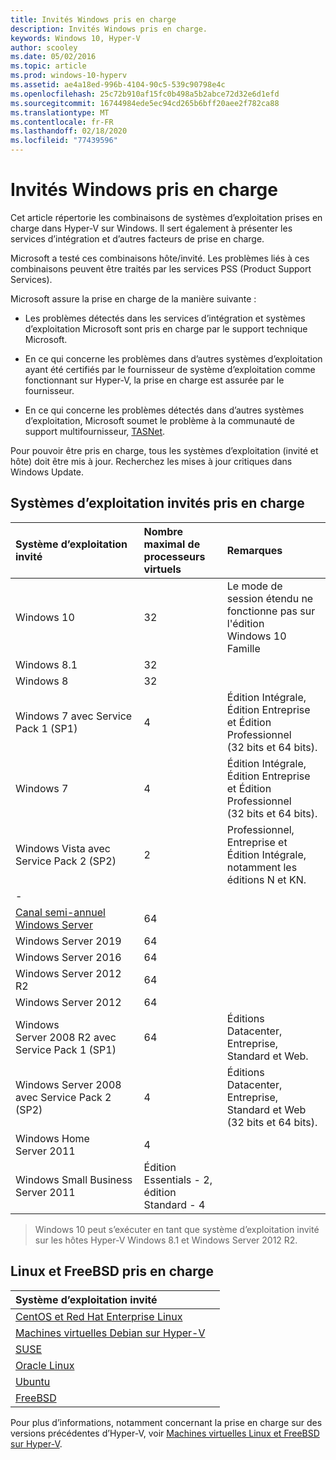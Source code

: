 ```yaml
---
title: Invités Windows pris en charge
description: Invités Windows pris en charge.
keywords: Windows 10, Hyper-V
author: scooley
ms.date: 05/02/2016
ms.topic: article
ms.prod: windows-10-hyperv
ms.assetid: ae4a18ed-996b-4104-90c5-539c90798e4c
ms.openlocfilehash: 25c72b910af15fc0b498a5b2abce72d32e6d1efd
ms.sourcegitcommit: 16744984ede5ec94cd265b6bff20aee2f782ca88
ms.translationtype: MT
ms.contentlocale: fr-FR
ms.lasthandoff: 02/18/2020
ms.locfileid: "77439596"
---
```

# <a name="supported-windows-guests"></a>Invités Windows pris en charge

Cet article répertorie les combinaisons de systèmes d’exploitation prises en charge dans Hyper-V sur Windows.  Il sert également à présenter les services d’intégration et d’autres facteurs de prise en charge.

Microsoft a testé ces combinaisons hôte/invité.  Les problèmes liés à ces combinaisons peuvent être traités par les services PSS (Product Support Services).

Microsoft assure la prise en charge de la manière suivante :

* Les problèmes détectés dans les services d’intégration et systèmes d’exploitation Microsoft sont pris en charge par le support technique Microsoft.

* En ce qui concerne les problèmes dans d’autres systèmes d’exploitation ayant été certifiés par le fournisseur de système d’exploitation comme fonctionnant sur Hyper-V, la prise en charge est assurée par le fournisseur.

* En ce qui concerne les problèmes détectés dans d’autres systèmes d’exploitation, Microsoft soumet le problème à la communauté de support multifournisseur, [TASNet](http://www.tsanet.org/).

Pour pouvoir être pris en charge, tous les systèmes d’exploitation (invité et hôte) doit être mis à jour.  Recherchez les mises à jour critiques dans Windows Update.

## <a name="supported-guest-operating-systems"></a>Systèmes d’exploitation invités pris en charge

| Système d’exploitation invité |  Nombre maximal de processeurs virtuels | Remarques |
|:-----|:-----|:-----|
| Windows 10 | 32 |Le mode de session étendu ne fonctionne pas sur l'édition Windows 10 Famille |
| Windows 8.1 | 32 | |
| Windows 8 | 32 ||
| Windows 7 avec Service Pack 1 (SP1) | 4 | Édition Intégrale, Édition Entreprise et Édition Professionnel (32 bits et 64 bits). |
| Windows 7 | 4 | Édition Intégrale, Édition Entreprise et Édition Professionnel (32 bits et 64 bits). |
| Windows Vista avec Service Pack 2 (SP2) | 2 | Professionnel, Entreprise et Édition Intégrale, notamment les éditions N et KN. |
| - | | |
| [Canal semi-annuel Windows Server](https://docs.microsoft.com/windows-server/get-started/semi-annual-channel-overview) | 64 | |
| Windows Server 2019 | 64 | |
| Windows Server 2016 | 64 | |
| Windows Server 2012 R2 | 64 | |
| Windows Server 2012 | 64 | |
| Windows Server 2008 R2 avec Service Pack 1 (SP1) | 64 | Éditions Datacenter, Entreprise, Standard et Web. |
| Windows Server 2008 avec Service Pack 2 (SP2) | 4 | Éditions Datacenter, Entreprise, Standard et Web (32 bits et 64 bits). |
| Windows Home Server 2011 | 4 | |
| Windows Small Business Server 2011 | Édition Essentials - 2, édition Standard - 4 | |

> Windows 10 peut s’exécuter en tant que système d’exploitation invité sur les hôtes Hyper-V Windows 8.1 et Windows Server 2012 R2.

## <a name="supported-linux-and-free-bsd"></a>Linux et FreeBSD pris en charge

| Système d’exploitation invité |  |
|:-----|:------|
| [CentOS et Red Hat Enterprise Linux](https://docs.microsoft.com/windows-server/virtualization/hyper-v/Supported-CentOS-and-Red-Hat-Enterprise-Linux-virtual-machines-on-Hyper-V) | |
| [Machines virtuelles Debian sur Hyper-V](https://docs.microsoft.com/windows-server/virtualization/hyper-v/Supported-Debian-virtual-machines-on-Hyper-V) | |
| [SUSE](https://docs.microsoft.com/windows-server/virtualization/hyper-v/Supported-SUSE-virtual-machines-on-Hyper-V) | |
| [Oracle Linux](https://docs.microsoft.com/windows-server/virtualization/hyper-v/Supported-Oracle-Linux-virtual-machines-on-Hyper-V)  | |
| [Ubuntu](https://docs.microsoft.com/windows-server/virtualization/hyper-v/Supported-Ubuntu-virtual-machines-on-Hyper-V) | |
| [FreeBSD](https://docs.microsoft.com/windows-server/virtualization/hyper-v/Supported-FreeBSD-virtual-machines-on-Hyper-V) | |

Pour plus d’informations, notamment concernant la prise en charge sur des versions précédentes d’Hyper-V, voir [Machines virtuelles Linux et FreeBSD sur Hyper-V](https://docs.microsoft.com/windows-server/virtualization/hyper-v/Supported-Linux-and-FreeBSD-virtual-machines-for-Hyper-V-on-Windows).
